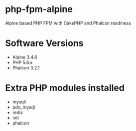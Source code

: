 # php-fpm-alpine
Alpine based PHP FPM with CakePHP and Phalcon readiness

# Software Versions
- Alpine 3.4.6
- PHP 5.6.x
- Phalcon 3.2.1

# Extra PHP modules installed
- mysqli
- pdo_mysql
- redis
- intl
- phalcon
